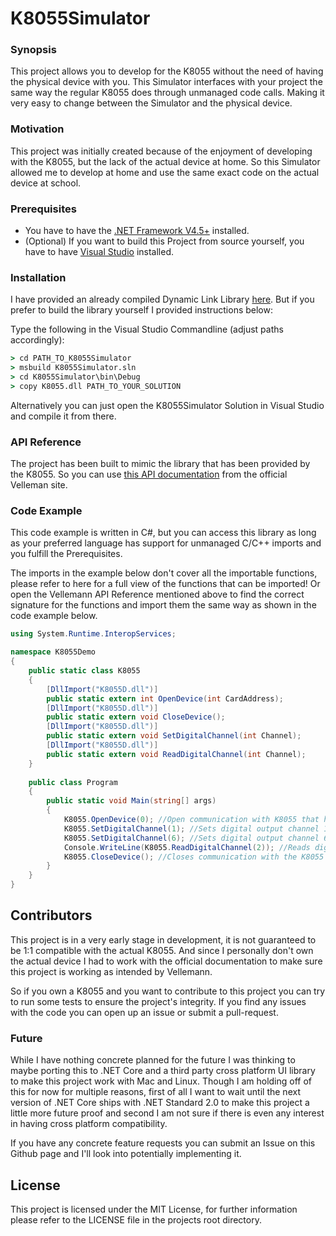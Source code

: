 # K8055Simulator

### Synopsis

This project allows you to develop for the K8055 without the need of having the physical device with you.
This Simulator interfaces with your project the same way the regular K8055 does through unmanaged code calls. Making it very easy to change between the Simulator and the physical device. 

### Motivation

This project was initially created because of the enjoyment of developing with the K8055, but the lack of the actual device at home. So this Simulator allowed me to develop at home and use the same exact code on the actual device at school.

### Prerequisites

  - You have to have the [.NET Framework V4.5+](https://www.microsoft.com/en-us/download/details.aspx?id=30653) installed.
  - (Optional) If you want to build this Project from source yourself, you have to have [Visual Studio](https://www.visualstudio.com/downloads/) installed.

### Installation

I have provided an already compiled Dynamic Link Library [here](https://github.com/bbartels/K8055Simulator/releases/tag/1.0). 
But if you prefer to build the library yourself I provided instructions below:

Type the following in the Visual Studio Commandline (adjust paths accordingly):
```cmd
> cd PATH_TO_K8055Simulator
> msbuild K8055Simulator.sln
> cd K8055Simulator\bin\Debug
> copy K8055.dll PATH_TO_YOUR_SOLUTION
```
Alternatively you can just open the K8055Simulator Solution in Visual Studio and compile it from there.

### API Reference

The project has been built to mimic the library that has been provided by the K8055. So you can use [this API documentation](http://www.velleman.eu/downloads/0/user/usermanual_k8055_dll_uk.pdf) from the official Velleman site.


### Code Example

This code example is written in C#, but you can access this library as long as your preferred language has support for unmanaged C/C++ imports and you fulfill the Prerequisites.

The imports in the example below don't cover all the importable functions, please refer to here for a full view of the functions that can be imported!
Or open the Vellemann API Reference mentioned above to find the correct signature for the functions and import them the same way as shown in the code example below.
```C#
using System.Runtime.InteropServices;

namespace K8055Demo
{
    public static class K8055
    {
        [DllImport("K8055D.dll")]
        public static extern int OpenDevice(int CardAddress);
        [DllImport("K8055D.dll")]
        public static extern void CloseDevice();
        [DllImport("K8055D.dll")]
        public static extern void SetDigitalChannel(int Channel);
        [DllImport("K8055D.dll")]
        public static extern void ReadDigitalChannel(int Channel);
    }
    
    public class Program
    {
        public static void Main(string[] args)
        {
            K8055.OpenDevice(0); //Open communication with K8055 that has the device address 0
            K8055.SetDigitalChannel(1); //Sets digital output channel 1 to 'ON'
            K8055.SetDigitalChannel(6); //Sets digital output channel 6 to 'ON'
            Console.WriteLine(K8055.ReadDigitalChannel(2)); //Reads digital input channel and prints in console
            K8055.CloseDevice(); //Closes communication with the K8055
        }
    }
}
```
## Contributors

This project is in a very early stage in development, it is not guaranteed to be 1:1 compatible with the actual K8055.
And since I personally don't own the actual device I had to work with the official documentation to make sure this project is working as intended by Vellemann. 

So if you own a K8055 and you want to contribute to this project you can try to run some tests to ensure the project's integrity. If you find any issues with the code you can open up an issue or submit a pull-request. 

### Future

While I have nothing concrete planned for the future I was thinking to maybe porting this to .NET Core and a third party cross platform UI library to make this project work with Mac and Linux. 
Though I am holding off of this for now for multiple reasons, first of all I want to wait until the next version of .NET Core ships with .NET Standard 2.0 to make this project a little more future proof and second I am not sure if there is even any interest in having cross platform compatibility. 

If you have any concrete feature requests you can submit an Issue on this Github page and I'll look into potentially implementing it.

## License

This project is licensed under the MIT License, for further information please refer to the LICENSE file in the projects root directory.
